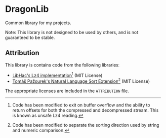 # DragonLib

Common library for my projects.

Note: This library is not designed to be used by others, and is not guaranteed to be stable.

## Attribution

This library is contains code from the following libraries:

* [LibHac's Lz4 implementation](https://github.com/Thealexbarney/LibHac/blob/e0b482f44b5f225cfe29af0b80186bcb8895806c/src/LibHac/Util/Lz4.cs)[^1] (MIT License)
* [Tomáš Pažourek's Natural Language Sort Extension](https://github.com/tompazourek/NaturalSort.Extension/blob/7e99f4e52b2e8e16e3de542f2fce547d4abe047a/src/NaturalSort.Extension/NaturalSortComparer.cs)[^2] (MIT License)

The appropriate licenses are included in the `ATTRIBUTION` file.

[^1]: Code has been modified to exit on buffer overflow and the ability to return offsets for both the compressed and decompressed stream. This is known as unsafe Lz4 reading.
[^2]: Code has been modified to separate the sorting direction used by string and numeric comparison.
